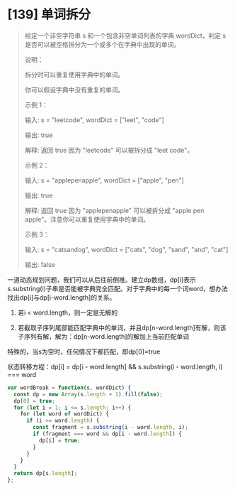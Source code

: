 # [139] 单词拆分

> 给定一个非空字符串 s 和一个包含非空单词列表的字典 wordDict，判定 s 是否可以被空格拆分为一个或多个在字典中出现的单词。
>
> 说明：
>
> 拆分时可以重复使用字典中的单词。
>
> 你可以假设字典中没有重复的单词。
>
> 示例 1：
>
> 输入: s = "leetcode", wordDict = ["leet", "code"]
>
> 输出: true
>
> 解释: 返回 true 因为 "leetcode" 可以被拆分成 "leet code"。
>
> 示例 2：
>
> 输入: s = "applepenapple", wordDict = ["apple", "pen"]
>
> 输出: true
>
> 解释: 返回 true 因为 "applepenapple" 可以被拆分成 "apple pen apple"。注意你可以重复使用字典中的单词。
>
> 示例 3：
>
> 输入: s = "catsandog", wordDict = ["cats", "dog", "sand", "and", "cat"]
>
> 输出: false

一道动态规划问题，我们可以从后往前倒推。建立dp数组，dp[i]表示s.substring(i)子串是否能被字典完全匹配。对于字典中的每一个词word，想办法找出dp[i]与dp[i-word.length]的关系。

1. 若i < word.length，则一定是无解的

2. 若截取子序列尾部能匹配字典中的单词，并且dp[n-word.length]有解，则该子序列有解，解为：dp[n-word.length]的解加上当前匹配单词

特殊的，当s为空时，任何情况下都匹配，即dp[0]=true

状态转移方程：dp[i] = dp[i - word.length] && s.substring(i - word.length, i) === word

```js
var wordBreak = function(s, wordDict) {
  const dp = new Array(s.length + 1).fill(false);
  dp[0] = true;
  for (let i = 1; i <= s.length; i++) {
    for (let word of wordDict) {
      if (i >= word.length) {
        const fragment = s.substring(i - word.length, i);
        if (fragment === word && dp[i - word.length]) {
          dp[i] = true;
        }
      }
    }
  }
  return dp[s.length];
};
```
